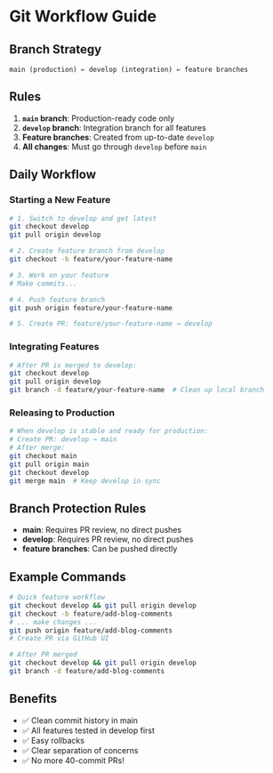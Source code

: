 # Git Workflow Guide

## Branch Strategy

```
main (production) ← develop (integration) ← feature branches
```

## Rules

1. **`main` branch**: Production-ready code only
2. **`develop` branch**: Integration branch for all features
3. **Feature branches**: Created from up-to-date `develop`
4. **All changes**: Must go through `develop` before `main`

## Daily Workflow

### Starting a New Feature

```bash
# 1. Switch to develop and get latest
git checkout develop
git pull origin develop

# 2. Create feature branch from develop
git checkout -b feature/your-feature-name

# 3. Work on your feature
# Make commits...

# 4. Push feature branch
git push origin feature/your-feature-name

# 5. Create PR: feature/your-feature-name → develop
```

### Integrating Features

```bash
# After PR is merged to develop:
git checkout develop
git pull origin develop
git branch -d feature/your-feature-name  # Clean up local branch
```

### Releasing to Production

```bash
# When develop is stable and ready for production:
# Create PR: develop → main
# After merge:
git checkout main
git pull origin main
git checkout develop
git merge main  # Keep develop in sync
```

## Branch Protection Rules

- **main**: Requires PR review, no direct pushes
- **develop**: Requires PR review, no direct pushes
- **feature branches**: Can be pushed directly

## Example Commands

```bash
# Quick feature workflow
git checkout develop && git pull origin develop
git checkout -b feature/add-blog-comments
# ... make changes ...
git push origin feature/add-blog-comments
# Create PR via GitHub UI

# After PR merged
git checkout develop && git pull origin develop
git branch -d feature/add-blog-comments
```

## Benefits

- ✅ Clean commit history in main
- ✅ All features tested in develop first
- ✅ Easy rollbacks
- ✅ Clear separation of concerns
- ✅ No more 40-commit PRs!
